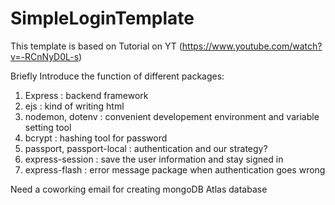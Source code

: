 # SimpleLoginTemplate
This template is based on Tutorial on YT
(https://www.youtube.com/watch?v=-RCnNyD0L-s)

Briefly Introduce the function of different packages:
1. Express : backend framework
2. ejs : kind of writing html
3. nodemon, dotenv : convenient developement environment and variable setting tool
4. bcrypt : hashing tool for password
5. passport, passport-local : authentication and our strategy?
6. express-session : save the user information and stay signed in
7. express-flash : error message package when authentication goes wrong

Need a coworking email for creating mongoDB Atlas database
